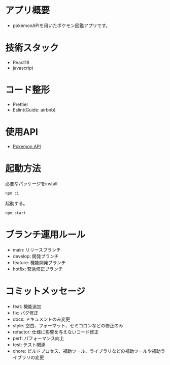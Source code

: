 # アプリ概要

- pokemonAPIを用いたポケモン図鑑アプリです。

# 技術スタック

- React18
- javascript

# コード整形

- Prettier
- Eslint(Guide: airbnb)

# 使用API

- [Pokemon API](https://pokeapi.co/)

# 起動方法

必要なパッケージをinstall

```
npm ci
```

起動する。

```
npm start
```

# ブランチ運用ルール

- main: リリースブランチ
- develop: 開発ブランチ
- feature: 機能開発ブランチ
- hotfix: 緊急修正ブランチ

# コミットメッセージ

- feat: 機能追加
- fix: バグ修正
- docs: ドキュメントのみ変更
- style: 空白、フォーマット、セミコロンなどの修正のみ
- refactor: 仕様に影響を与えないコード修正
- perf: パフォーマンス向上
- test: テスト関連
- chore: ビルドプロセス、補助ツール、ライブラリなどの補助ツールや補助ライブラリの変更
